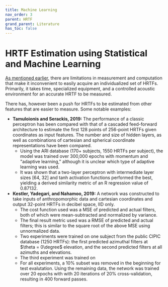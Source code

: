 ```yaml
---
title: Machine Learning
nav_order: 3
parent: HRTF
grand_parent: Literature
has_toc: false
---
```


# HRTF Estimation using Statistical and Machine Learning

[As mentioned earlier](https://alextongue.github.io/digest/lit/hrtf/limitations.html), there are limitations in measurement and computation that make it inconvenient to easily acquire an individualized set of HRTFs. Primarily, it takes time, specialized equipment, and a controlled acoustic environment for an accurate HRTF to be measured.

There has, however been a push for HRTFs to be estimated from other features that are easier to measure. Some notable examples:

- **Tamuloionis and Serackis, 2019:** The performance of a classic perceptron has been compared with that of a cascaded feed-forward architecture to estimate the first 128 points of 256-point HRTFs given coordinates as input features. The number and size of hidden layers, as well as combinations of cartesian and spherical coordinate representations have been compared.
  - Using the ARI database (170+ subjects, 1550 HRTFs per subject), the model was trained over 300,000 epochs with momentum and "adaptive learning," although it is unclear which type of adaptive learning was used.
  - It was shown that a two-layer perceptron with intermediate layer sizes [64, 32] and tanh activation functions performed the best, yielding a derived similarity metric of an R regression value of 0.87132.
- **Kestler, Yadegari, and Nahamoo, 2019:** A network was constructed to take inputs of anthropomorphic data and cartesian coordinates and output 32-point HRTFs in decibel space, IID only.
  - The cost function used was a MSE of predicted and actual filters, both of which were mean-subtracted and normalized by variance.
  - The final result metric used was a RMSE of predicted and actual filters; this is similar to the square root of the above MSE using unnormalized data.
  - Two experiments were trained on one subject from the public CIPIC database (1250 HRTFs): the first predicted azimuthal filters at $\theta = 0\degree$ elevation, and the second predicted filters at all azimuths and elevations.
  - The third experiment was trained on 
  - For all experiments, a 10% subset was removed in the beginning for test evalutation. Using the remaining data, the network was trained over 20 epochs with with 20 iterations of 20% cross-validation, resulting in 400 forward passes. 